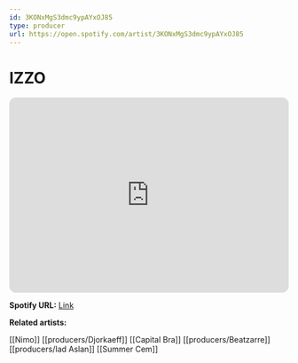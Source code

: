 ```yaml
---
id: 3KONxMgS3dmc9ypAYxOJ85
type: producer
url: https://open.spotify.com/artist/3KONxMgS3dmc9ypAYxOJ85
---
```

# IZZO

<iframe style="border-radius:12px" src="https://open.spotify.com/embed/artist/3KONxMgS3dmc9ypAYxOJ85" width="100%" height="352" frameBorder="0" allowfullscreen="" allow="autoplay; clipboard-write; encrypted-media; fullscreen; picture-in-picture" loading="lazy"></iframe>

**Spotify URL:** [Link](https://open.spotify.com/artist/3KONxMgS3dmc9ypAYxOJ85)

**Related artists:**

[[Nimo]]
[[producers/Djorkaeff]]
[[Capital Bra]]
[[producers/Beatzarre]]
[[producers/Iad Aslan]]
[[Summer Cem]]

